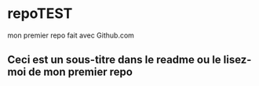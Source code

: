 # repoTEST
mon premier repo fait avec Github.com
## Ceci est un sous-titre dans le readme ou le lisez-moi de mon premier repo